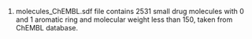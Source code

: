 1) molecules_ChEMBL.sdf file contains 2531 small drug molecules with 0 and 1 aromatic ring and molecular weight less than 150, taken from ChEMBL database.
